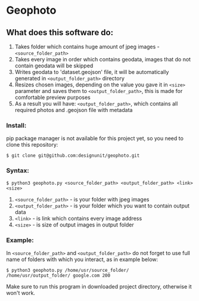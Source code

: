 # Geophoto

## What does this software do:
1) Takes folder which contains huge amount of jpeg images - ```<source_folder_path>```
2) Takes every image in order which contains geodata, images that do not contain geodata will be skipped
3) Writes geodata to 'dataset.geojson' file, it will be automatically generated in ```<output_folder_path>``` directory
4) Resizes chosen images, depending on the value you gave it in ```<size>``` parameter and saves them to ```<output_folder_path>```, this is made for comfortable preview purposes
5) As a result you will have: ```<output_folder_path>```, which contains all required photos and .geojson file with metadata

### Install:
pip package manager is not available for this project yet, so you need to clone this repository:
```
$ git clone git@github.com:designunit/geophoto.git
```
### Syntax:
```
$ python3 geophoto.py <source_folder_path> <output_folder_path> <link> <size>
```
1) ```<source_folder_path>``` - is your folder with jpeg images
2) ```<output_folder_path>``` - is your folder which you want to contain output data
3) ```<link>``` - is link which contains every image address
4) ```<size>``` - is size of output images in output folder 
### Example:
In ```<source_folder_path>``` and ```<output_folder_path>``` do not forget to use full name of folders with which you interact, as in example below:
```
$ python3 geophoto.py /home/usr/source_folder/ /home/usr/output_folder/ google.com 200
```
Make sure to run this program in downloaded project directory, otherwise it won't work.
